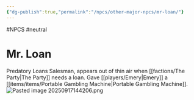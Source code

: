 ```yaml
---
{"dg-publish":true,"permalink":"/npcs/other-major-npcs/mr-loan/"}
---
```


#NPCS #neutral
# Mr. Loan

Predatory Loans Salesman, appears out of thin air when [[factions/The Party\|The Party]] needs a loan. Gave [[players/Emery\|Emery]] a [[items/items/Portable Gambling Machine\|Portable Gambling Machine]].
![Pasted image 20250917144206.png](/img/user/npcs/images/Pasted%20image%2020250917144206.png)